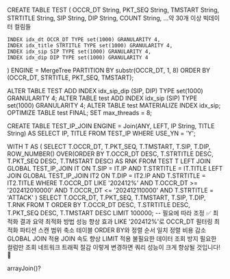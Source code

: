 
CREATE TABLE TEST
(
    OCCR_DT String,
    PKT_SEQ String, 
    TMSTART String,
    STRTITLE String,
    SIP String,
    DIP String,
    COUNT String,
    ...약 30개 이상 빅데이터 컬림들

    INDEX idx_dt OCCR_DT TYPE set(1000) GRANULARITY 4,
    INDEX idx_title STRTITLE TYPE set(1000) GRANULARITY 4,
    INDEX idx_sip SIP TYPE set(1000) GRANULARITY 4,
    INDEX idx_dip DIP TYPE set(1000) GRANULARITY 4
)
ENGINE = MergeTree
PARTITION BY substr(OCCR_DT, 1, 8)
ORDER BY (OCCR_DT, STRTITLE, PKT_SEQ, TMSTART);


ALTER TABLE TEST ADD INDEX idx_sip_dip (SIP, DIP) TYPE set(1000) GRANULARITY 4;
ALTER TABLE test ADD INDEX idx_sip (SIP) TYPE set(1000) GRANULARITY 4;
ALTER TABLE test MATERIALIZE INDEX idx_sip;
OPTIMIZE TABLE test FINAL;
SET max_threads = 8;


CREATE TABLE TEST_IP_JOIN 
ENGINE = Join(ANY, LEFT, IP String, TITLE String)
AS SELECT IP, TITLE FROM TEST_IP WHERE USE_YN = 'Y';


WITH T AS (
	SELECT T.OCCR_DT, T.PKT_SEQ, T.TMSTART, T.SIP, T.DIP,
	       ROW_NUMBER() OVER(ORDER BY T.OCCR_DT DESC, T.STRTITLE DESC, T.PKT_SEQ DESC, T.TMSTART DESC) AS RNK
  	FROM TEST T
  	LEFT JOIN GLOBAL TEST_IP_JOIN IT 
           ON T.SIP = IT.IP 
          AND T.STRTITLE = IT.TITLE
  	LEFT JOIN GLOBAL TEST_IP_JOIN IT2 
           ON T.DIP = IT2.IP 
          AND T.STRTITLE = IT2.TITLE
  	WHERE T.OCCR_DT LIKE '202412%' 
	  AND T.OCCR_DT >= '202412010000' 
	  AND T.OCCR_DT <= '202412110000'
  	  AND T.STRTITLE = 'ATTACK'
)
SELECT T.OCCR_DT, T.PKT_SEQ, T.TMSTART, T.SIP, T.DIP, T.RNK
FROM T
ORDER BY T.OCCR_DT DESC, T.STRTITLE DESC, T.PKT_SEQ DESC, T.TMSTART DESC
LIMIT 100000;  -- 필요에 따라 조정
✅ 최적화 결과 요약
최적화 방법	성능 향상 효과
LIKE '202412%'로 OCCR_DT 필터링 최적화	파티션 스캔 범위 축소
테이블 ORDER BY와 정렬 순서 일치	정렬 비용 감소
GLOBAL JOIN 적용	JOIN 속도 향상
LIMIT 적용	불필요한 데이터 조회 방지
필요한 컬럼만 조회	네트워크 트래픽 절감
이렇게 변경하면 쿼리 성능이 크게 향상될 것입니다! 🚀

arrayJoin()?






